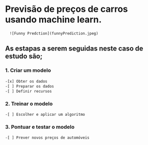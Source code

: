 # Previsão de preços de carros usando machine learn.
      ![Funny Predction](funnyPrediction.jpeg)

## As estapas a serem seguidas neste caso de estudo são;

### 1. Criar um modelo

    -[x] Obter os dados
    -[ ] Preparar os dados
    -[ ] Definir recursos

### 2. Treinar o modelo

    -[ ] Escolher e aplicar um algoritmo

### 3. Pontuar e testar o modelo

    -[ ] Prever novos preços de automóveis
